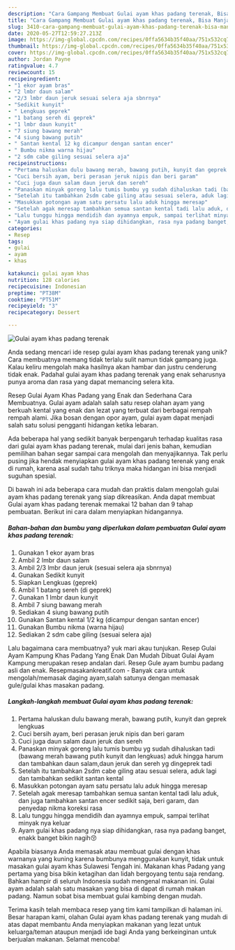 ```yaml
---
description: "Cara Gampang Membuat Gulai ayam khas padang terenak, Bisa Manjain Lidah"
title: "Cara Gampang Membuat Gulai ayam khas padang terenak, Bisa Manjain Lidah"
slug: 3410-cara-gampang-membuat-gulai-ayam-khas-padang-terenak-bisa-manjain-lidah
date: 2020-05-27T12:59:27.213Z
image: https://img-global.cpcdn.com/recipes/0ffa5634b35f40aa/751x532cq70/gulai-ayam-khas-padang-terenak-foto-resep-utama.jpg
thumbnail: https://img-global.cpcdn.com/recipes/0ffa5634b35f40aa/751x532cq70/gulai-ayam-khas-padang-terenak-foto-resep-utama.jpg
cover: https://img-global.cpcdn.com/recipes/0ffa5634b35f40aa/751x532cq70/gulai-ayam-khas-padang-terenak-foto-resep-utama.jpg
author: Jordan Payne
ratingvalue: 4.7
reviewcount: 15
recipeingredient:
- "1 ekor ayam bras"
- "2 lmbr daun salam"
- "2/3 lmbr daun jeruk sesuai selera aja sbnrnya"
- "Sedikit kunyit"
- " Lengkuas geprek"
- "1 batang sereh di geprek"
- "1 lmbr daun kunyit"
- "7 siung bawang merah"
- "4 siung bawang putih"
- " Santan kental 12 kg dicampur dengan santan encer"
- " Bumbu nikma warna hijau"
- "2 sdm cabe giling sesuai selera aja"
recipeinstructions:
- "Pertama haluskan dulu bawang merah, bawang putih, kunyit dan geprek lengkuas"
- "Cuci bersih ayam, beri perasan jeruk nipis dan beri garam"
- "Cuci juga daun salam daun jeruk dan sereh"
- "Panaskan minyak goreng lalu tumis bumbu yg sudah dihaluskan tadi (bawang merah bawang putih kunyit dan lengkuas) aduk hingga harum dan tambahkan daun salam,daun jeruk dan sereh yg dingeprek tadi"
- "Setelah itu tambahkan 2sdm cabe giling atau sesuai selera, aduk lagi dan tambahkan sedikit santan kental"
- "Masukkan potongan ayam satu persatu lalu aduk hingga meresap"
- "Setelah agak meresap tambahkan semua santan kental tadi lalu aduk, dan juga tambahkan santan encer sedikit saja, beri garam, dan penyedap nikma koreksi rasa"
- "Lalu tunggu hingga mendidih dan ayamnya empuk, sampai terlihat minyak nya keluar"
- "Ayam gulai khas padang nya siap dihidangkan, rasa nya padang banget, enakk banget bikin nagih😚"
categories:
- Resep
tags:
- gulai
- ayam
- khas

katakunci: gulai ayam khas 
nutrition: 128 calories
recipecuisine: Indonesian
preptime: "PT38M"
cooktime: "PT51M"
recipeyield: "3"
recipecategory: Dessert

---
```



![Gulai ayam khas padang terenak](https://img-global.cpcdn.com/recipes/0ffa5634b35f40aa/751x532cq70/gulai-ayam-khas-padang-terenak-foto-resep-utama.jpg)

Anda sedang mencari ide resep gulai ayam khas padang terenak yang unik? Cara membuatnya memang tidak terlalu sulit namun tidak gampang juga. Kalau keliru mengolah maka hasilnya akan hambar dan justru cenderung tidak enak. Padahal gulai ayam khas padang terenak yang enak seharusnya punya aroma dan rasa yang dapat memancing selera kita.

Resep Gulai Ayam Khas Padang yang Enak dan Sederhana Cara Membuatnya. Gulai ayam adalah salah satu resep olahan ayam yang berkuah kental yang enak dan lezat yang terbuat dari berbagai rempah rempah alami. Jika bosan dengan opor ayam, gulai ayam dapat menjadi salah satu solusi pengganti hidangan ketika lebaran.

Ada beberapa hal yang sedikit banyak berpengaruh terhadap kualitas rasa dari gulai ayam khas padang terenak, mulai dari jenis bahan, kemudian pemilihan bahan segar sampai cara mengolah dan menyajikannya. Tak perlu pusing jika hendak menyiapkan gulai ayam khas padang terenak yang enak di rumah, karena asal sudah tahu triknya maka hidangan ini bisa menjadi suguhan spesial.


Di bawah ini ada beberapa cara mudah dan praktis dalam mengolah gulai ayam khas padang terenak yang siap dikreasikan. Anda dapat membuat Gulai ayam khas padang terenak memakai 12 bahan dan 9 tahap pembuatan. Berikut ini cara dalam menyiapkan hidangannya.

<!--inarticleads1-->

##### Bahan-bahan dan bumbu yang diperlukan dalam pembuatan Gulai ayam khas padang terenak:

1. Gunakan 1 ekor ayam bras
1. Ambil 2 lmbr daun salam
1. Ambil 2/3 lmbr daun jeruk (sesuai selera aja sbnrnya)
1. Gunakan Sedikit kunyit
1. Siapkan  Lengkuas (geprek)
1. Ambil 1 batang sereh (di geprek)
1. Gunakan 1 lmbr daun kunyit
1. Ambil 7 siung bawang merah
1. Sediakan 4 siung bawang putih
1. Gunakan  Santan kental 1/2 kg (dicampur dengan santan encer)
1. Gunakan  Bumbu nikma (warna hijau)
1. Sediakan 2 sdm cabe giling (sesuai selera aja)


Lalu bagaimana cara membuatnya? yuk mari akau tunjukan. Resep Gulai Ayam Kampung Khas Padang Yang Enak Dan Mudah Dibuat Gulai Ayam Kampung merupakan resep andalan dari. Resep Gule ayam bumbu padang asli dan enak. Resepmasakankreatif.com - Banyak cara untuk mengolah/memasak daging ayam,salah satunya dengan memasak gule/gulai khas masakan padang. 

<!--inarticleads2-->

##### Langkah-langkah membuat Gulai ayam khas padang terenak:

1. Pertama haluskan dulu bawang merah, bawang putih, kunyit dan geprek lengkuas
1. Cuci bersih ayam, beri perasan jeruk nipis dan beri garam
1. Cuci juga daun salam daun jeruk dan sereh
1. Panaskan minyak goreng lalu tumis bumbu yg sudah dihaluskan tadi (bawang merah bawang putih kunyit dan lengkuas) aduk hingga harum dan tambahkan daun salam,daun jeruk dan sereh yg dingeprek tadi
1. Setelah itu tambahkan 2sdm cabe giling atau sesuai selera, aduk lagi dan tambahkan sedikit santan kental
1. Masukkan potongan ayam satu persatu lalu aduk hingga meresap
1. Setelah agak meresap tambahkan semua santan kental tadi lalu aduk, dan juga tambahkan santan encer sedikit saja, beri garam, dan penyedap nikma koreksi rasa
1. Lalu tunggu hingga mendidih dan ayamnya empuk, sampai terlihat minyak nya keluar
1. Ayam gulai khas padang nya siap dihidangkan, rasa nya padang banget, enakk banget bikin nagih😚


Apabila biasanya Anda memasak atau membuat gulai dengan khas warnanya yang kuning karena bumbunya menggunakan kunyit, tidak untuk masakan gulai ayam khas Sulawesi Tengah ini. Makanan khas Padang yang pertama yang bisa bikin ketagihan dan lidah bergoyang tentu saja rendang. Bahkan hampir di seluruh Indonesia sudah mengenal makanan ini. Gulai ayam adalah salah satu masakan yang bisa di dapat di rumah makan padang. Namun sobat bisa membuat gulai kambing dengan mudah. 

Terima kasih telah membaca resep yang tim kami tampilkan di halaman ini. Besar harapan kami, olahan Gulai ayam khas padang terenak yang mudah di atas dapat membantu Anda menyiapkan makanan yang lezat untuk keluarga/teman ataupun menjadi ide bagi Anda yang berkeinginan untuk berjualan makanan. Selamat mencoba!
